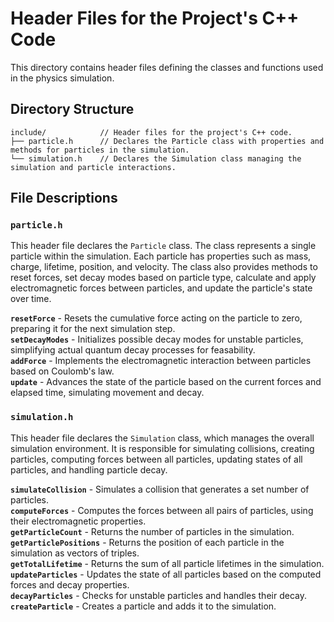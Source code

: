# Header Files for the Project's C++ Code

This directory contains header files defining the classes and functions used in the physics simulation. 

## Directory Structure

```
include/            // Header files for the project's C++ code.
├── particle.h      // Declares the Particle class with properties and methods for particles in the simulation.
└── simulation.h    // Declares the Simulation class managing the simulation and particle interactions.
```

## File Descriptions

### `particle.h`

This header file declares the `Particle` class. The class represents a single particle within the simulation. Each particle has properties such as mass, charge, lifetime, position, and velocity. The class also provides methods to reset forces, set decay modes based on particle type, calculate and apply electromagnetic forces between particles, and update the particle's state over time.<br>

**`resetForce`** - Resets the cumulative force acting on the particle to zero, preparing it for the next simulation step.<br>
**`setDecayModes`** - Initializes possible decay modes for unstable particles, simplifying actual quantum decay processes for feasability.<br>
**`addForce`** - Implements the electromagnetic interaction between particles based on Coulomb's law.<br>
**`update`** - Advances the state of the particle based on the current forces and elapsed time, simulating movement and decay.

### `simulation.h`

This header file declares the `Simulation` class, which manages the overall simulation environment. It is responsible for simulating collisions, creating particles, computing forces between all particles, updating states of all particles, and handling particle decay.<br>

**`simulateCollision`** - Simulates a collision that generates a set number of particles.<br>
**`computeForces`** - Computes the forces between all pairs of particles, using their electromagnetic properties.<br>
**`getParticleCount`** - Returns the number of particles in the simulation.<br>
**`getParticlePositions`** - Returns the position of each particle in the simulation as vectors of triples.<br>
**`getTotalLifetime`** - Returns the sum of all particle lifetimes in the simulation.<br>
**`updateParticles`** - Updates the state of all particles based on the computed forces and decay properties.<br>
**`decayParticles`** - Checks for unstable particles and handles their decay.<br>
**`createParticle`** - Creates a particle and adds it to the simulation.

